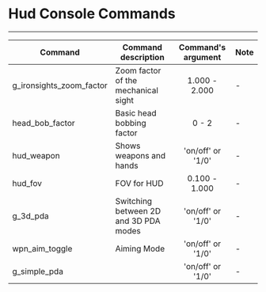 # Hud Console Commands

___

| Command | Command description | Command's argument | Note |
|---|---|:---:|---|
| g_ironsights_zoom_factor | Zoom factor of the mechanical sight | 1.000 - 2.000 | - |
| head_bob_factor | Basic head bobbing factor | 0 - 2 | - |
| hud_weapon | Shows weapons and hands | 'on/off' or '1/0' | - |
| hud_fov | FOV for HUD | 0.100 - 1.000 | - |
| g_3d_pda | Switching between 2D and 3D PDA modes | 'on/off' or '1/0' | - |
| wpn_aim_toggle | Aiming Mode | 'on/off' or '1/0' | - |
| g_simple_pda |  | 'on/off' or '1/0' | - |
